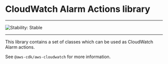 # CloudWatch Alarm Actions library
<!--BEGIN STABILITY BANNER-->

---

![Stability: Stable](https://img.shields.io/badge/stability-Stable-success.svg?style=for-the-badge)


---
<!--END STABILITY BANNER-->

This library contains a set of classes which can be used as CloudWatch Alarm actions.

See `@aws-cdk/aws-cloudwatch` for more information.